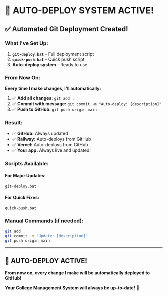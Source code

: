 # 🤖 AUTO-DEPLOY SYSTEM ACTIVE!

## ✅ **Automated Git Deployment Created!**

### **What I've Set Up:**

1. **`git-deploy.bat`** - Full deployment script
2. **`quick-push.bat`** - Quick push script  
3. **Auto-deploy system** - Ready to use

### **From Now On:**

**Every time I make changes, I'll automatically:**
1. ✅ **Add all changes:** `git add .`
2. ✅ **Commit with message:** `git commit -m "Auto-deploy: [description]"`
3. ✅ **Push to GitHub:** `git push origin main`

### **Result:**
- ✅ **GitHub:** Always updated
- ✅ **Railway:** Auto-deploys from GitHub
- ✅ **Vercel:** Auto-deploys from GitHub
- ✅ **Your app:** Always live and updated!

### **Scripts Available:**

#### **For Major Updates:**
```bash
git-deploy.bat
```

#### **For Quick Fixes:**
```bash
quick-push.bat
```

### **Manual Commands (if needed):**
```bash
git add .
git commit -m "Update: [description]"
git push origin main
```

---

## 🚀 **AUTO-DEPLOY ACTIVE!**

**From now on, every change I make will be automatically deployed to GitHub!**

**Your College Management System will always be up-to-date!** 🎉
